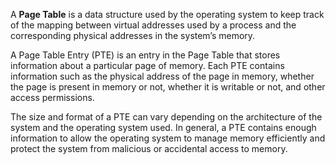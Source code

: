 A ****Page Table**** is a data structure used by the operating system to keep track of the mapping between virtual addresses used by a process and the corresponding physical addresses in the system’s memory.

A Page Table Entry (PTE) is an entry in the Page Table that stores information about a particular page of memory. Each PTE contains information such as the physical address of the page in memory, whether the page is present in memory or not, whether it is writable or not, and other access permissions.

The size and format of a PTE can vary depending on the architecture of the system and the operating system used. In general, a PTE contains enough information to allow the operating system to manage memory efficiently and protect the system from malicious or accidental access to memory.